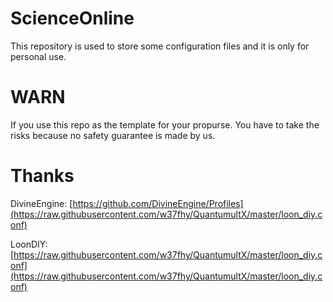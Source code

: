 # ScienceOnline
This repository is used to store some configuration files and it is only for personal use.

# WARN

If you use this repo as the template for your propurse. You have to take the risks because
no safety guarantee is made by us.

# Thanks

DivineEngine: [https://github.com/DivineEngine/Profiles](https://raw.githubusercontent.com/w37fhy/QuantumultX/master/loon_diy.conf)

LoonDIY: [https://raw.githubusercontent.com/w37fhy/QuantumultX/master/loon_diy.conf](https://raw.githubusercontent.com/w37fhy/QuantumultX/master/loon_diy.conf)
